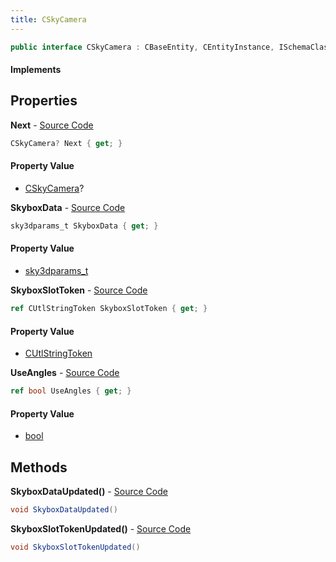 ```yaml
---
title: CSkyCamera
---
```


```csharp
public interface CSkyCamera : CBaseEntity, CEntityInstance, ISchemaClass<CEntityInstance>, ISchemaClass<CBaseEntity>, ISchemaClass<CSkyCamera>, ISchemaField, ISchemaClass, INativeHandle
```

#### Implements

## Properties

**Next** - [Source Code](https://github.com/swiftly-solution/swiftlys2/blob/main/managed/src/SwiftlyS2.Generated/Schemas/Interfaces/CSkyCamera.cs#L22)

```csharp
CSkyCamera? Next { get; }
```

#### Property Value

- [CSkyCamera](/docs/api/shared/schemadefinitions/cskycamera)?

**SkyboxData** - [Source Code](https://github.com/swiftly-solution/swiftlys2/blob/main/managed/src/SwiftlyS2.Generated/Schemas/Interfaces/CSkyCamera.cs#L16)

```csharp
sky3dparams_t SkyboxData { get; }
```

#### Property Value

- [sky3dparams_t](/docs/api/shared/schemadefinitions/sky3dparams_t)

**SkyboxSlotToken** - [Source Code](https://github.com/swiftly-solution/swiftlys2/blob/main/managed/src/SwiftlyS2.Generated/Schemas/Interfaces/CSkyCamera.cs#L18)

```csharp
ref CUtlStringToken SkyboxSlotToken { get; }
```

#### Property Value

- [CUtlStringToken](/docs/api/shared/natives/cutlstringtoken)

**UseAngles** - [Source Code](https://github.com/swiftly-solution/swiftlys2/blob/main/managed/src/SwiftlyS2.Generated/Schemas/Interfaces/CSkyCamera.cs#L20)

```csharp
ref bool UseAngles { get; }
```

#### Property Value

- [bool](https://learn.microsoft.com/dotnet/api/system.boolean)

## Methods

**SkyboxDataUpdated()** - [Source Code](https://github.com/swiftly-solution/swiftlys2/blob/main/managed/src/SwiftlyS2.Generated/Schemas/Interfaces/CSkyCamera.cs#L24)

```csharp
void SkyboxDataUpdated()
```

**SkyboxSlotTokenUpdated()** - [Source Code](https://github.com/swiftly-solution/swiftlys2/blob/main/managed/src/SwiftlyS2.Generated/Schemas/Interfaces/CSkyCamera.cs#L25)

```csharp
void SkyboxSlotTokenUpdated()
```

